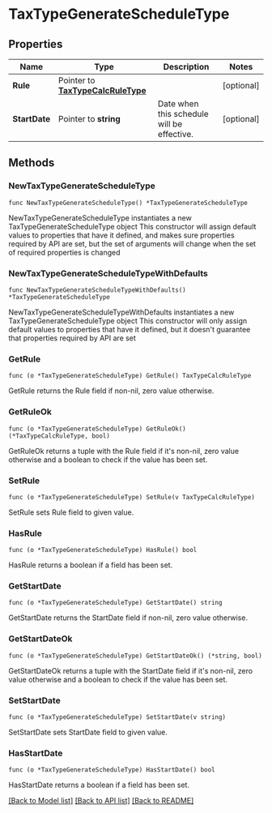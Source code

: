# TaxTypeGenerateScheduleType

## Properties

Name | Type | Description | Notes
------------ | ------------- | ------------- | -------------
**Rule** | Pointer to [**TaxTypeCalcRuleType**](TaxTypeCalcRuleType.md) |  | [optional] 
**StartDate** | Pointer to **string** | Date when this schedule will be effective. | [optional] 

## Methods

### NewTaxTypeGenerateScheduleType

`func NewTaxTypeGenerateScheduleType() *TaxTypeGenerateScheduleType`

NewTaxTypeGenerateScheduleType instantiates a new TaxTypeGenerateScheduleType object
This constructor will assign default values to properties that have it defined,
and makes sure properties required by API are set, but the set of arguments
will change when the set of required properties is changed

### NewTaxTypeGenerateScheduleTypeWithDefaults

`func NewTaxTypeGenerateScheduleTypeWithDefaults() *TaxTypeGenerateScheduleType`

NewTaxTypeGenerateScheduleTypeWithDefaults instantiates a new TaxTypeGenerateScheduleType object
This constructor will only assign default values to properties that have it defined,
but it doesn't guarantee that properties required by API are set

### GetRule

`func (o *TaxTypeGenerateScheduleType) GetRule() TaxTypeCalcRuleType`

GetRule returns the Rule field if non-nil, zero value otherwise.

### GetRuleOk

`func (o *TaxTypeGenerateScheduleType) GetRuleOk() (*TaxTypeCalcRuleType, bool)`

GetRuleOk returns a tuple with the Rule field if it's non-nil, zero value otherwise
and a boolean to check if the value has been set.

### SetRule

`func (o *TaxTypeGenerateScheduleType) SetRule(v TaxTypeCalcRuleType)`

SetRule sets Rule field to given value.

### HasRule

`func (o *TaxTypeGenerateScheduleType) HasRule() bool`

HasRule returns a boolean if a field has been set.

### GetStartDate

`func (o *TaxTypeGenerateScheduleType) GetStartDate() string`

GetStartDate returns the StartDate field if non-nil, zero value otherwise.

### GetStartDateOk

`func (o *TaxTypeGenerateScheduleType) GetStartDateOk() (*string, bool)`

GetStartDateOk returns a tuple with the StartDate field if it's non-nil, zero value otherwise
and a boolean to check if the value has been set.

### SetStartDate

`func (o *TaxTypeGenerateScheduleType) SetStartDate(v string)`

SetStartDate sets StartDate field to given value.

### HasStartDate

`func (o *TaxTypeGenerateScheduleType) HasStartDate() bool`

HasStartDate returns a boolean if a field has been set.


[[Back to Model list]](../README.md#documentation-for-models) [[Back to API list]](../README.md#documentation-for-api-endpoints) [[Back to README]](../README.md)


